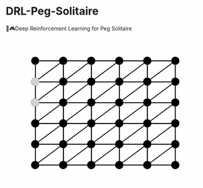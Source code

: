 # DRL-Peg-Solitaire
🤖🎮Deep Reinforcement Learning for Peg Solitaire

<div style="margin: auto">
  <img src="https://github.com/wQuole/wQuole/blob/master/files/diamond6_500_episodes_epsilon0995_neural_hole00.gif?raw=true">
</div>
